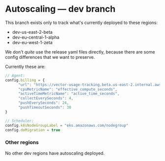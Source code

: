 # Autoscaling — dev branch

This branch exists only to track what's currently deployed to these regions:

* dev-us-east-2-beta
* dev-eu-central-1-alpha
* dev-eu-west-1-zeta

We don't *quite* use the release yaml files directly, because there are some config differences that
we want to preserve.

Currently these are:

```js
// Agent:
config.billing = {
      "url": "https://vector-usage-tracking.beta.us-east-2.internal.aws.neon.build/v1",
      "cpuMetricName": "effective_compute_seconds",
      "activeTimeMetricName": "active_time_seconds",
      "collectEverySeconds": 4,
      "pushEverySeconds": 24,
      "pushTimeoutSeconds": 30
}

// Scheduler:
config.k8sNodeGroupLabel = "eks.amazonaws.com/nodegroup"
config.doMigration = true
```

### Other regions

No other dev regions have autoscaling deployed.
